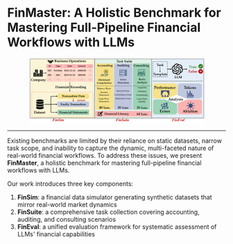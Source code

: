 # FinMaster: A Holistic Benchmark for Mastering Full-Pipeline Financial Workflows with LLMs
<div align="center">
<img align="center" src="figure/finmaster.png" width="80%"/>
</div>

***
Existing benchmarks are limited by their reliance on static datasets, narrow task scope, and inability to capture the dynamic, multi-faceted nature of real-world financial workflows.
To address these issues, we present **FinMaster**, a holistic benchmark for mastering full-pipeline financial workflows with LLMs. 

Our work introduces three key components:

1. **FinSim**: a financial data simulator generating synthetic datasets that mirror real-world market dynamics
2. **FinSuite**: a comprehensive task collection covering accounting, auditing, and consulting scenarios
3. **FinEval**: a unified evaluation framework for systematic assessment of LLMs' financial capabilities
   
